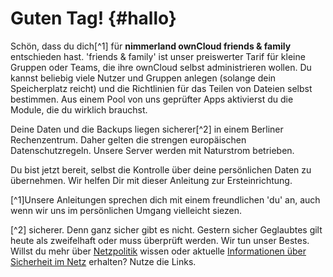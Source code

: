 # Guten Tag! {#hallo}

Schön, dass du dich[^1] für **nimmerland ownCloud friends & family** entschieden hast. 'friends & family' ist unser preiswerter Tarif für kleine Gruppen oder Teams, die ihre ownCloud selbst administrieren wollen. Du kannst beliebig viele Nutzer und Gruppen anlegen (solange dein Speicherplatz reicht) und die Richtlinien für das Teilen von Dateien selbst bestimmen. Aus einem Pool von uns geprüfter Apps aktivierst du die Module, die du wirklich brauchst.

Deine Daten und die Backups liegen sicherer[^2] in einem Berliner Rechenzentrum. Daher gelten die strengen europäischen Datenschutzregeln. Unsere Server werden mit Naturstrom betrieben.

Du bist jetzt bereit, selbst die Kontrolle über deine persönlichen Daten zu übernehmen. Wir helfen Dir mit dieser Anleitung zur Ersteinrichtung.

[^1]Unsere Anleitungen sprechen dich mit einem freundlichen 'du' an, auch wenn wir uns im persönlichen Umgang vielleicht siezen.

[^2] sicherer. Denn ganz sicher gibt es nicht. Gestern sicher Geglaubtes gilt heute als zweifelhaft oder muss überprüft werden. Wir tun unser Bestes. Willst du mehr über [Netzpolitik](https://netzpolitik.org/) wissen oder aktuelle [Informationen über Sicherheit im Netz](http://www.heise.de/security/) erhalten? Nutze die Links.